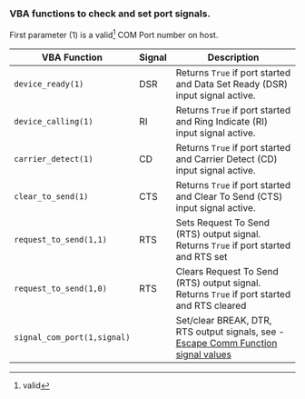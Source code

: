 ### VBA functions to check and set port signals.


First parameter (1) is a valid[^1] COM Port number on host.

| VBA Function                  | Signal | Description                                                                                                   |
| ------------------------------|------- | --------------------------------------------------------------------------------------------------------------|
| `device_ready(1)`             | DSR    | Returns `True` if port started and Data Set Ready (DSR) input signal active.                                  |
| `device_calling(1)`           | RI     | Returns `True` if port started and Ring Indicate (RI) input signal active.                                    |
| `carrier_detect(1)`           | CD     | Returns `True` if port started and Carrier Detect (CD) input signal active.                                   |
| `clear_to_send(1)`            | CTS    | Returns `True` if port started and Clear To Send (CTS) input signal active.                                   |
| `request_to_send(1,1)`        | RTS    | Sets Request To Send (RTS) output signal. Returns `True` if port started and RTS set                          |
| `request_to_send(1,0)`        | RTS    | Clears Request To Send (RTS) output signal. Returns `True` if port started and RTS cleared                    |
| `signal_com_port(1,signal)`   |        | Set/clear BREAK, DTR, RTS output signals, see - [Escape Comm Function signal values](https://docs.microsoft.com/en-us/windows/win32/api/winbase/nf-winbase-escapecommfunction)

[^1]: valid
